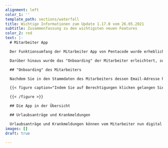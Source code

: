 ```yaml
---
alignment: left
color_1: ''
template_path: sections/waterfall
title: Wichtige Informationen zum Update 1.17.0 vom 26.05.2021
subtitle: Zusammenfassung zu den wichtigsten neuen Features
color_2: red
text: |-
  # Mitarbeiter App

  Der Funktionsumfang der Mitarbeiter App von Pentacode wurde erheblich erweitert und bietet nun die Möglichkeit, digital Urlaubsanträge zu stellen und Krankmeldungen einzureichen.

  Darüber hinaus wurde das "Onboarding" der Mitarbeiter erleichtert, sowie der Bereich "Zugänge & Rechte" neu organisiert.

  ## "Onboarding" des Mitarbeiters

  Nachdem Sie in den Stammdaten des Mitarbeiters dessen Email-Adresse hinterlegt haben, haben Sie unter "Zugänge & Rechte" die Möglichkeit, Mitarbeiter zur Nutzung der App einzuladen.

  {{< figure caption="Indem Sie auf Berechtigungen klicken gelangen Sie zur Rechteverwaltung" >}}![](/uploads/blog_update_1-17-0_mitarbeiter-app_ma-app-einrichten_2.png)

  {{< /figure >}}

  ## Die App in der Übersicht

  ## Urlaubsanträge und Krankmeldungen

  Urlaubsanträge und Krankmeldungen können vom Mitarbeiter nun digital eingereicht und im Fall der Urlaubsanträge vom Administrator genehmigt oder abgelehnt werden.
images: []
draft: true

---
```

